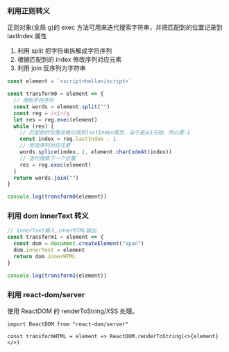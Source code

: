 ### 利用正则转义

正则对象(全局 g)的 exec 方法可用来迭代搜索字符串，并把匹配到的位置记录到 lastIndex 属性

1. 利用 split 把字符串拆解成字符序列
2. 根据匹配到的 index 修改序列对应元素
3. 利用 join 反序列为字符串

```js
const element = `<script>hello</script>`

const transform0 = element => {
  // 得到字符序列
  const words = element.split("")
  const reg = /<|>/g
  let res = reg.exec(element)
  while (res) {
    // 匹配到的位置会被记录到lastIndex属性，由于是从1开始，所以要-1
    const index = reg.lastIndex - 1
    // 修改序列对应元素
    words.splice(index, 1, element.charCodeAt(index))
    // 迭代搜索下一个位置
    res = reg.exec(element)
  }
  return words.join("")
}

console.log(transform0(element))
```

### 利用 dom innerText 转义

```js
// innerText输入,innerHTML输出
const transform1 = element => {
  const dom = document.createElement("span")
  dom.innerText = element
  return dom.innerHTML
}

console.log(transform1(element))
```

### 利用 react-dom/server

使用 ReactDOM 的 renderToString/XSS 处理。

```tsx
import ReactDOM from "react-dom/server"

const transformHTML = element => ReactDOM.renderToString(<>{element}</>)
```
